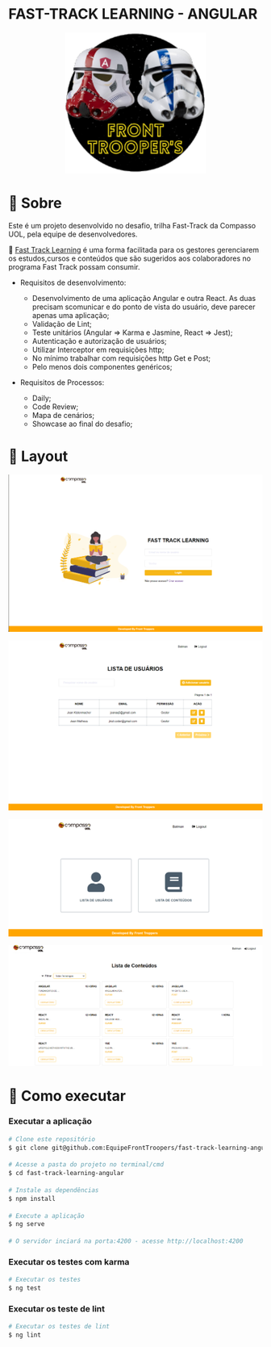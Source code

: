 # FAST-TRACK LEARNING - ANGULAR

<p align="center">
   <img src="https://github.com/EquipeFrontTroopers/fast-track-learning-angular/blob/master/.github/logo-front-troopers.png"
       alt="Logo front trooper's"
       width="280"/>
</p>

# :page_facing_up: Sobre
Este é um projeto desenvolvido no desafio, trilha Fast-Track da Compasso UOL, pela equipe de desenvolvedores.


:orange_book: [Fast Track Learning](https://fast-939d3.web.app/sign-in) é uma forma facilitada para os gestores gerenciarem os estudos,cursos e conteúdos que são sugeridos aos colaboradores no programa Fast Track possam consumir.

- Requisitos de desenvolvimento:
  - Desenvolvimento de uma aplicação Angular e outra React. As duas precisam scomunicar e do ponto de vista do usuário, deve parecer apenas uma aplicação;
  - Validação de Lint;
  - Teste unitários (Angular => Karma e Jasmine, React => Jest);
  - Autenticação e autorização de usuários;
  - Utilizar Interceptor em requisições http;
  - No mínimo trabalhar com requisições http Get e Post;
  - Pelo menos dois componentes genéricos;

- Requisitos de Processos:
  - Daily;
  - Code Review;
  - Mapa de cenários;
  - Showcase ao final do desafio;

# :art: Layout

<p align="center">
   <img src="https://github.com/EquipeFrontTroopers/fast-track-learning-angular/blob/master/.github/login.png"
       alt="Logo front trooper's"/>
</p>

<p align="center">
   <img src="https://github.com/EquipeFrontTroopers/fast-track-learning-angular/blob/master/.github/list-user.png"
       alt="Logo front trooper's"/>
</p>


<p align="center">
   <img src="https://github.com/EquipeFrontTroopers/fast-track-learning-angular/blob/master/.github/select-action.png"
       alt="Logo front trooper's"/>
</p>

<p align="center">
   <img src="https://github.com/EquipeFrontTroopers/fast-track-learning-angular/blob/master/.github/list.png"
       alt="Logo front trooper's"/>
</p>

# :construction_worker: Como executar

### Executar a aplicação

```bash
# Clone este repositório 
$ git clone git@github.com:EquipeFrontTroopers/fast-track-learning-angular.git

# Acesse a pasta do projeto no terminal/cmd
$ cd fast-track-learning-angular

# Instale as dependências
$ npm install

# Execute a aplicação
$ ng serve

# O servidor inciará na porta:4200 - acesse http://localhost:4200 
```

### Executar os testes com karma

```bash
# Executar os testes
$ ng test
```

### Executar os teste de lint

```bash
# Executar os testes de lint
$ ng lint
```
